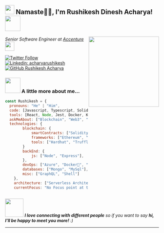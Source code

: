 <h2><img src="https://emojis.slackmojis.com/emojis/images/1531849430/4246/blob-sunglasses.gif?1531849430" width="30"/>  Namaste🙏🏻, I'm Rushikesh Dinesh Acharya! <img src="https://media.giphy.com/media/12oufCB0MyZ1Go/giphy.gif" width="50"></h2>
<img align='right' src="https://media.giphy.com/media/M9gbBd9nbDrOTu1Mqx/giphy.gif" width="230">
<p><em>Senior Software Engineer at <a href="https://www.oneorigin.us/">Accenture
</a><img src="https://media.giphy.com/media/WUlplcMpOCEmTGBtBW/giphy.gif" width="30"> 
</em></p>

[![Twitter Follow](https://img.shields.io/twitter/follow/PuneriRushikesh?label=Follow)](https://twitter.com/intent/follow?screen_name=PuneriRushikesh)
[![Linkedin: acharyarushikesh](https://img.shields.io/badge/-acharyarushikesh-blue?style=flat-square&logo=Linkedin&logoColor=white&link=https://www.linkedin.com/in/acharyarushikesh/)](https://www.linkedin.com/in/thaianebraga/)
[![GitHub Rushikesh Acharya](https://img.shields.io/github/followers/rushikeshacharya?label=follow&style=social)](https://github.com/rushikeshacharya)


### <img src="https://media.giphy.com/media/VgCDAzcKvsR6OM0uWg/giphy.gif" width="50"> A little more about me...  

```javascript
const Rushikesh = {
  pronouns: "He" | "Him",
  code: [Javascript, Typescript, Solidity],
  tools: [React, Node, Jest, Docker, K8s],
  askMeAbout: ["Blockchain", "Web3", "DeFi", Web Dev", "Tech", "Athletics", "Travelling"],
  technologies: {
        blockchain: {
            smartContracts: ["Solidity"],
            frameworks: ["Ethereum", "Quorum", "Hyperledger Fabric"],
            tools: ["Hardhat", "Truffle"]
        }
        backEnd: {
            js: ["Node", "Express"],
        },
        devOps: ["Azure", "Docker🐳", "K8's"],
        databases: ["Mongo", "MySql"],
        misc: ["GraphQL", "Shell"]
    },
    architecture: ["Serverless Architecture", "Progressive web applications", "Single page applications"],
    currentFocus: "No Focus point at this time",
 
```

<img src="https://media.giphy.com/media/LnQjpWaON8nhr21vNW/giphy.gif" width="60"> <em><b>I love connecting with different people</b> so if you want to say <b>hi, I'll be happy to meet you more!</b> :)</em>

---






